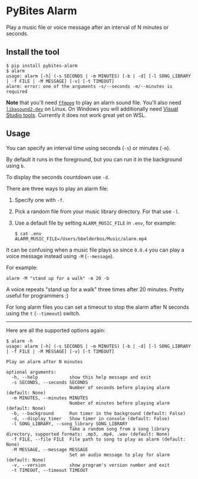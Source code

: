 # PyBites Alarm

Play a music file or voice message after an interval of N minutes or seconds.

## Install the tool

```
$ pip install pybites-alarm
$ alarm
usage: alarm [-h] (-s SECONDS | -m MINUTES) [-b | -d] [-l SONG_LIBRARY | -f FILE | -M MESSAGE] [-v] [-t TIMEOUT]
alarm: error: one of the arguments -s/--seconds -m/--minutes is required
```

**Note** that you'll need [`ffmpeg`](https://www.gyan.dev/ffmpeg/builds/) to play an alarm sound file. You'll also need [`libasound2-dev`](https://packages.debian.org/sid/libasound2-dev) on Linux. On Windows you will additionally need [Visual Studio tools](https://visualstudio.microsoft.com/downloads/). Currently it does not work great yet on WSL.

## Usage

You can specify an interval time using seconds (`-s`) or minutes (`-m`).

By default it runs in the foreground, but you can run it in the background using `b`.

To display the seconds countdown use `-d`.

There are three ways to play an alarm file:

1. Specify one with `-f`.
2. Pick a random file from your music library directory. For that use `-l`.
3. Use a default file by setting `ALARM_MUSIC_FILE` in `.env`, for example:

	```
	$ cat .env
	ALARM_MUSIC_FILE=/Users/bbelderbos/Music/alarm.mp4
	```

It can be confusing when a music file plays so since `0.0.4` you can play a voice message instead using `-M` (`--message`).

For example:

```
alarm -M "stand up for a walk" -m 20 -b
```

A voice repeats "stand up for a walk" three times after 20 minutes. Pretty useful for programmers :)

For long alarm files you can set a timeout to stop the alarm after N seconds using the `t` (`--timeout`) switch.

---

Here are all the supported options again:

```
$ alarm -h
usage: alarm [-h] (-s SECONDS | -m MINUTES) [-b | -d] [-l SONG_LIBRARY | -f FILE | -M MESSAGE] [-v] [-t TIMEOUT]

Play an alarm after N minutes

optional arguments:
  -h, --help            show this help message and exit
  -s SECONDS, --seconds SECONDS
                        Number of seconds before playing alarm (default: None)
  -m MINUTES, --minutes MINUTES
                        Number of minutes before playing alarm (default: None)
  -b, --background      Run timer in the background (default: False)
  -d, --display_timer   Show timer in console (default: False)
  -l SONG_LIBRARY, --song_library SONG_LIBRARY
                        Take a random song from a song library directory, supported formats: .mp3, .mp4, .wav (default: None)
  -f FILE, --file FILE  File path to song to play as alarm (default: None)
  -M MESSAGE, --message MESSAGE
                        Set an audio message to play for alarm (default: None)
  -v, --version         show program's version number and exit
  -t TIMEOUT, --timeout TIMEOUT
```
